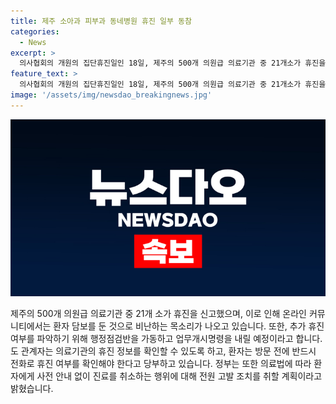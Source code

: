 ```yaml
---
title: 제주 소아과 피부과 동네병원 휴진 일부 동참
categories:
  - News
excerpt: >
  의사협회의 개원의 집단휴진일인 18일, 제주의 500개 의원급 의료기관 중 21개소가 휴진을 신고했다. 휴진 의료기관 정보의 미비로 인해 온라인에서 불만이 제기되고 있으며, 추가 휴진 여부를 파악하기 위해 행정점검반을 가동하고 업무개시명령을 내릴 예정이다. 정부는 의료법에 따라 진료거부로 전원 고발 조치할 계획이라고 밝혔다. (150자)
feature_text: >
  의사협회의 개원의 집단휴진일인 18일, 제주의 500개 의원급 의료기관 중 21개소가 휴진을 신고했다. 휴진 의료기관 정보의 미비로 인해 온라인에서 불만이 제기되고 있으며, 추가 휴진 여부를 파악하기 위해 행정점검반을 가동하고 업무개시명령을 내릴 예정이다. 정부는 의료법에 따라 진료거부로 전원 고발 조치할 계획이라고 밝혔다. (150자)
image: '/assets/img/newsdao_breakingnews.jpg'
---
```


<p><img src="/assets/img/newsdao_breakingnews.jpg" alt="pcversion 속보" /></p>

<p>제주의 500개 의원급 의료기관 중 21개 소가 휴진을 신고했으며, 이로 인해 온라인 커뮤니티에서는 환자 담보를 둔 것으로 비난하는 목소리가 나오고 있습니다. 또한, 추가 휴진 여부를 파악하기 위해 행정점검반을 가동하고 업무개시명령을 내릴 예정이라고 합니다. 도 관계자는 의료기관의 휴진 정보를 확인할 수 있도록 하고, 환자는 방문 전에 반드시 전화로 휴진 여부를 확인해야 한다고 당부하고 있습니다. 정부는 또한 의료법에 따라 환자에게 사전 안내 없이 진료를 취소하는 행위에 대해 전원 고발 조치를 취할 계획이라고 밝혔습니다.</p>

